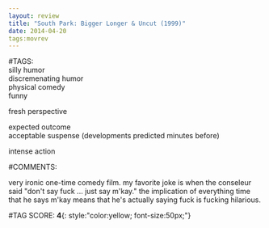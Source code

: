 ```yaml
---  
layout: review  
title: "South Park: Bigger Longer & Uncut (1999)"  
date: 2014-04-20  
tags:movrev  
---  
```

  
#TAGS:  
silly humor  
discremenating humor  
physical comedy  
funny  
  
fresh perspective  
  
expected outcome  
acceptable suspense (developments predicted minutes before)  
  
intense action  
  
#COMMENTS:  
  
very ironic one-time comedy film. my favorite joke is when the conseleur said "don't say fuck ... just say m'kay." the implication of everything time that he says m'kay means that he's actually saying fuck is fucking hilarious.  
  
  
  
  
  
#TAG SCORE: **4**{: style:"color:yellow; font-size:50px;"}  
